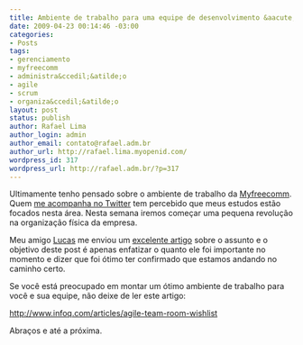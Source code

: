 ```yaml
---
title: Ambiente de trabalho para uma equipe de desenvolvimento &aacute;gil
date: 2009-04-23 00:14:46 -03:00
categories:
- Posts
tags:
- gerenciamento
- myfreecomm
- administra&ccedil;&atilde;o
- agile
- scrum
- organiza&ccedil;&atilde;o
layout: post
status: publish
author: Rafael Lima
author_login: admin
author_email: contato@rafael.adm.br
author_url: http://rafael.lima.myopenid.com/
wordpress_id: 317
wordpress_url: http://rafael.adm.br/?p=317
---
```


Ultimamente tenho pensado sobre o ambiente de trabalho da <a href="http://myfreecomm.com.br">Myfreecomm</a>. Quem <a href="http://twitter.com/rafaelp">me acompanha no Twitter</a> tem percebido que meus estudos est&atilde;o focados nesta &aacute;rea. Nesta semana iremos come&ccedil;ar uma pequena revolu&ccedil;&atilde;o na organiza&ccedil;&atilde;o f&iacute;sica da empresa.

Meu amigo <a href="http://intelitiva.com/QuemSomos">Lucas</a> me enviou um <a href="http://www.infoq.com/articles/agile-team-room-wishlist">excelente artigo</a> sobre o assunto e o objetivo deste post &eacute; apenas enfatizar o quanto ele foi importante no momento e dizer que foi &oacute;timo ter confirmado que estamos andando no caminho certo.

Se voc&ecirc; est&aacute; preocupado em montar um &oacute;timo ambiente de trabalho para voc&ecirc; e sua equipe, n&atilde;o deixe de ler este artigo:

<a href="http://www.infoq.com/articles/agile-team-room-wishlist">http://www.infoq.com/articles/agile-team-room-wishlist</a>

Abra&ccedil;os e at&eacute; a pr&oacute;xima.
